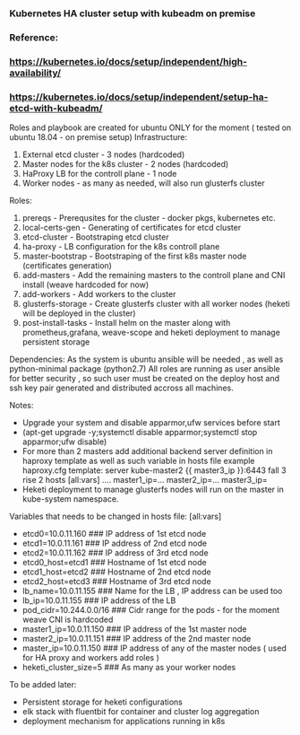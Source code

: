 ### Kubernetes HA cluster setup with kubeadm on premise
### Reference: 
### https://kubernetes.io/docs/setup/independent/high-availability/
### https://kubernetes.io/docs/setup/independent/setup-ha-etcd-with-kubeadm/

Roles and playbook are created for ubuntu ONLY for the moment ( tested on ubuntu 18.04 - on premise setup)
Infrastructure:
1. External etcd cluster             - 3 nodes (hardcoded)
2. Master nodes for the k8s cluster  - 2 nodes (hardcoded)
3. HaProxy LB for the controll plane - 1 node
4. Worker nodes                      - as many as needed, will also run glusterfs cluster

Roles:
1. prereqs            -  Prerequsites for the cluster - docker pkgs, kubernetes etc.
2. local-certs-gen    -  Generating of certificates for etcd cluster
3. etcd-cluster       -  Bootstraping etcd cluster
4. ha-proxy           -  LB configuration for the k8s controll plane
5. master-bootstrap   -  Bootstraping of the first k8s master node (certificates generation)
6. add-masters        -  Add the remaining masters to the controll plane and CNI install (weave hardcoded for now)
7. add-workers        -  Add workers to the cluster 
8. glusterfs-storage  -  Create glusterfs cluster with all worker nodes (heketi will be deployed in the cluster)
9. post-install-tasks -  Install helm on the master along with prometheus,grafana, weave-scope and heketi deployment to manage persistent storage

Dependencies:
As the system is ubuntu ansible will be needed , as well as python-minimal package (python2.7)
All roles are running as user ansible for better security , so such user must be created on the deploy host and 
ssh key pair generated and distributed accross all machines.

Notes: 
* Upgrade your system and disable apparmor,ufw services before start 
* (apt-get upgrade -y;systemctl disable apparmor;systemctl stop apparmor;ufw disable)
* For more than 2 masters add additional backend server definition in haproxy template as well as such variable in hosts file
  example haproxy.cfg template:
  server kube-master2 {{ master3_ip }}:6443 fall 3 rise 2
  hosts
  [all:vars]
  ....
  master1_ip=...
  master2_ip=...
  master3_ip=<IP>
* Heketi deployment to manage glusterfs nodes will run on the master in kube-system namespace.
  
Variables that needs to be changed in hosts file:
[all:vars]
* etcd0=10.0.11.160                ### IP address of 1st etcd node
* etcd1=10.0.11.161                ### IP address of 2nd etcd node
* etcd2=10.0.11.162                ### IP address of 3rd etcd node
* etcd0_host=etcd1                 ### Hostname of 1st etcd node
* etcd1_host=etcd2                 ### Hostname of 2nd etcd node
* etcd2_host=etcd3                 ### Hostname of 3rd etcd node
* lb_name=10.0.11.155              ### Name for the LB  , IP address can be used too
* lb_ip=10.0.11.155                ### IP address of the LB
* pod_cidr=10.244.0.0/16           ### Cidr range for the pods - for the moment weave CNI is hardcoded
* master1_ip=10.0.11.150           ### IP address of the 1st master node
* master2_ip=10.0.11.151           ### IP address of the 2nd master node
* master_ip=10.0.11.150            ### IP address of any of the master nodes ( used for HA proxy and workers add roles )
* heketi_cluster_size=5            ### As many as your worker nodes


To be added later:
* Persistent storage for heketi configurations
* elk stack with fluentbit for container and cluster log aggregation
* deployment mechanism for applications running in k8s
